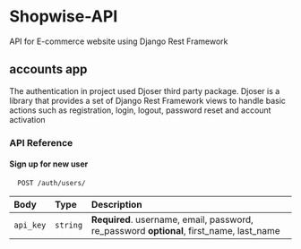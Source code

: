 # Shopwise-API
 API for E-commerce website using Django Rest Framework

## accounts app

The authentication in project used Djoser third party package. Djoser is a library that provides a set of Django Rest Framework views to handle basic actions
such as registration, login, logout, password reset and account activation



### API Reference

#### Sign up for new user

```http
  POST /auth/users/
```

| Body      | Type     | Description                |
| :-------- | :------- | :------------------------- |
| `api_key` | `string` | **Required**. username, email, password, re_password **optional**, first_name, last_name  |

